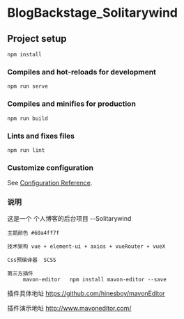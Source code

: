 # BlogBackstage_Solitarywind

## Project setup
```
npm install
```

### Compiles and hot-reloads for development
```
npm run serve
```

### Compiles and minifies for production
```
npm run build
```

### Lints and fixes files
```
npm run lint
```

### Customize configuration
See [Configuration Reference](https://cli.vuejs.org/config/).

### 说明

这是一个 个人博客的后台项目 --Solitarywind 
    
    主题颜色 #60a4ff7f 
    
    技术架构 vue + element-ui + axios + vueRouter + vueX
    
    Css预编译器  SCSS
    
    第三方插件 
         mavon-editor   npm install mavon-editor --save
         
插件具体地址 https://github.com/hinesboy/mavonEditor

插件演示地址 http://www.mavoneditor.com/
         
